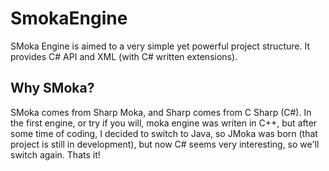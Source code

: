 # SmokaEngine

SMoka Engine is aimed to a very simple yet powerful project structure. It provides C# API and XML (with C# written extensions).

## Why SMoka?
SMoka comes from Sharp Moka, and Sharp comes from C Sharp (C#). In the first engine, or try if you will, moka engine was
writen in C++, but after some time of coding, I decided to switch to Java, so JMoka was born (that project is still in
development), but now C# seems very interesting, so we'll switch again. Thats it!
